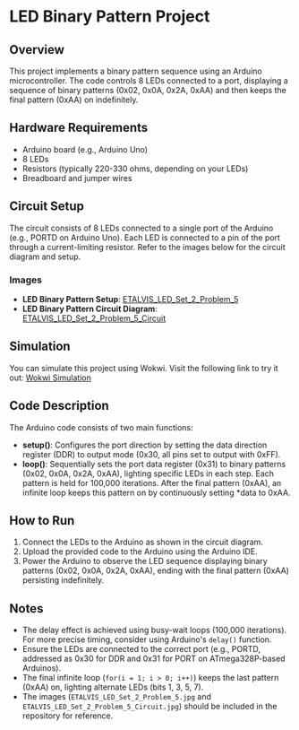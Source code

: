 <xaiArtifact artifact_id="352846cb-033c-4e21-a9c0-6fbb49a4536e" artifact_version_id="53da33cd-cc45-412f-b1e6-0c0cff75311d" title="README.md" contentType="text/markdown">

# LED Binary Pattern Project

## Overview
This project implements a binary pattern sequence using an Arduino microcontroller. The code controls 8 LEDs connected to a port, displaying a sequence of binary patterns (0x02, 0x0A, 0x2A, 0xAA) and then keeps the final pattern (0xAA) on indefinitely.

## Hardware Requirements
- Arduino board (e.g., Arduino Uno)
- 8 LEDs
- Resistors (typically 220-330 ohms, depending on your LEDs)
- Breadboard and jumper wires

## Circuit Setup
The circuit consists of 8 LEDs connected to a single port of the Arduino (e.g., PORTD on Arduino Uno). Each LED is connected to a pin of the port through a current-limiting resistor. Refer to the images below for the circuit diagram and setup.

### Images
- **LED Binary Pattern Setup**: [ETALVIS_LED_Set_2_Problem_5](ETALVIS_LED_Set_2_Problem_5.png)
- **LED Binary Pattern Circuit Diagram**: [ETALVIS_LED_Set_2_Problem_5_Circuit](ETALVIS_LED_Set_2_Problem_5_Circuit.png)

## Simulation
You can simulate this project using Wokwi. Visit the following link to try it out:
[Wokwi Simulation](https://wokwi.com/projects/441879208181587969)

## Code Description
The Arduino code consists of two main functions:
- **setup()**: Configures the port direction by setting the data direction register (DDR) to output mode (0x30, all pins set to output with 0xFF).
- **loop()**: Sequentially sets the port data register (0x31) to binary patterns (0x02, 0x0A, 0x2A, 0xAA), lighting specific LEDs in each step. Each pattern is held for 100,000 iterations. After the final pattern (0xAA), an infinite loop keeps this pattern on by continuously setting *data to 0xAA.

## How to Run
1. Connect the LEDs to the Arduino as shown in the circuit diagram.
2. Upload the provided code to the Arduino using the Arduino IDE.
3. Power the Arduino to observe the LED sequence displaying binary patterns (0x02, 0x0A, 0x2A, 0xAA), ending with the final pattern (0xAA) persisting indefinitely.

## Notes
- The delay effect is achieved using busy-wait loops (100,000 iterations). For more precise timing, consider using Arduino's `delay()` function.
- Ensure the LEDs are connected to the correct port (e.g., PORTD, addressed as 0x30 for DDR and 0x31 for PORT on ATmega328P-based Arduinos).
- The final infinite loop (`for(i = 1; i > 0; i++)`) keeps the last pattern (0xAA) on, lighting alternate LEDs (bits 1, 3, 5, 7).
- The images (`ETALVIS_LED_Set_2_Problem_5.jpg` and `ETALVIS_LED_Set_2_Problem_5_Circuit.jpg`) should be included in the repository for reference.